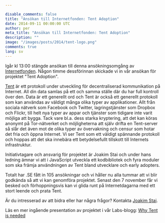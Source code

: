 ```yaml
---

disable_comments: false
title: "Ansökan till Internetfonden: Tent Adoption"
date: 2014-09-11 00:00:00 UTC
author: per
meta_title: "Ansökan till Internetfonden: Tent Adoption"
description: ""
image: "/images/posts/2014/tent-logo.png"
comments: true
lang: sv
---
```


Igår kl 13:00 stängde ansökan till denna ansökningsomgång av [Internetfonden](http://www.internetfonden.se). Någon timme dessförinnan skickade vi in vår ansökan för projektet "Tent Adoption".

[Tent](http://cupcake.io/tent) är ett protokoll under utveckling för decentraliserad kommunikation på Internet. All din data samlas på ett och samma ställe där du har full kontroll över den. Data är ett generellt ord och Tent är också ett generellt protokoll som kan användas av väldigt många olika typer av applikationer. Allt från sociala nätverk som Facebook och Twitter, lagringstjänster som Dropbox och Flickr, till helt nya typer av appar och tjänster som tidigare inte varit möjliga att bygga.
Tack vare bl.a. dess starka kryptering, att det kan köras anonymt på Tor-nätverket och möjligheterna att själv drifta en Tent-server så slår det även mot de olika typer av övervakning och censur som hotar det fria och öppna Internet.
Vi ser Tent som ett väldigt spännande protokoll och hoppas att det ska innebära ett betydelsefullt tillskott till Internets infrastruktur.

Initiativtagare och ansvarig för projektet är Joakim Stai och under hans ledning ämnar vi att i JavaScript utveckla ett kodbibliotek och fyra moduler som ska främja användningen av Tent bland utvecklare och early adopters.

Totalt har .SE fått in 105 ansökningar och vi håller nu alla tummar att vi blir godkända så att vi kan genomföra projektet. Senast den 7 november får vi besked och förhoppningsvis kan vi glida runt på Internetdagarna med ett stort leende och prata Tent.

Är du intresserad av att bidra eller har några frågor? Kontakta [Joakim Stai](mailto:stai@kollegorna.se).

Läs en mer ingående presentation av projektet i vår Labs-blogg:
[Why Tent is needed](http://labs.kollegorna.se/blog/2014/09/tent-iis/)
